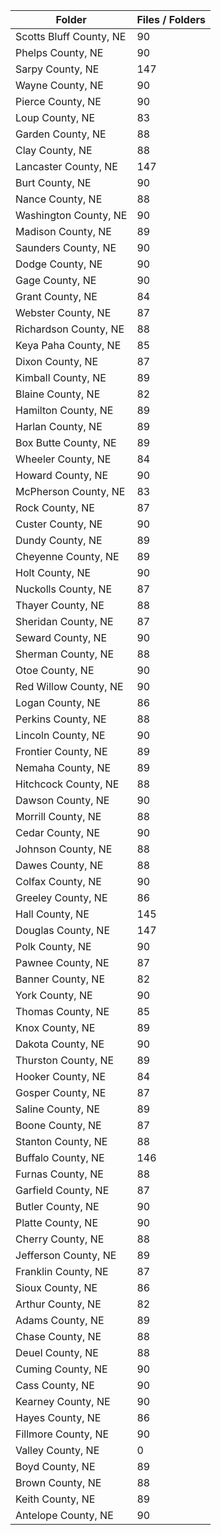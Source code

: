 | Folder                  |   Files / Folders |
|-------------------------|-------------------|
| Scotts Bluff County, NE |                90 |
| Phelps County, NE       |                90 |
| Sarpy County, NE        |               147 |
| Wayne County, NE        |                90 |
| Pierce County, NE       |                90 |
| Loup County, NE         |                83 |
| Garden County, NE       |                88 |
| Clay County, NE         |                88 |
| Lancaster County, NE    |               147 |
| Burt County, NE         |                90 |
| Nance County, NE        |                88 |
| Washington County, NE   |                90 |
| Madison County, NE      |                89 |
| Saunders County, NE     |                90 |
| Dodge County, NE        |                90 |
| Gage County, NE         |                90 |
| Grant County, NE        |                84 |
| Webster County, NE      |                87 |
| Richardson County, NE   |                88 |
| Keya Paha County, NE    |                85 |
| Dixon County, NE        |                87 |
| Kimball County, NE      |                89 |
| Blaine County, NE       |                82 |
| Hamilton County, NE     |                89 |
| Harlan County, NE       |                89 |
| Box Butte County, NE    |                89 |
| Wheeler County, NE      |                84 |
| Howard County, NE       |                90 |
| McPherson County, NE    |                83 |
| Rock County, NE         |                87 |
| Custer County, NE       |                90 |
| Dundy County, NE        |                89 |
| Cheyenne County, NE     |                89 |
| Holt County, NE         |                90 |
| Nuckolls County, NE     |                87 |
| Thayer County, NE       |                88 |
| Sheridan County, NE     |                87 |
| Seward County, NE       |                90 |
| Sherman County, NE      |                88 |
| Otoe County, NE         |                90 |
| Red Willow County, NE   |                90 |
| Logan County, NE        |                86 |
| Perkins County, NE      |                88 |
| Lincoln County, NE      |                90 |
| Frontier County, NE     |                89 |
| Nemaha County, NE       |                89 |
| Hitchcock County, NE    |                88 |
| Dawson County, NE       |                90 |
| Morrill County, NE      |                88 |
| Cedar County, NE        |                90 |
| Johnson County, NE      |                88 |
| Dawes County, NE        |                88 |
| Colfax County, NE       |                90 |
| Greeley County, NE      |                86 |
| Hall County, NE         |               145 |
| Douglas County, NE      |               147 |
| Polk County, NE         |                90 |
| Pawnee County, NE       |                87 |
| Banner County, NE       |                82 |
| York County, NE         |                90 |
| Thomas County, NE       |                85 |
| Knox County, NE         |                89 |
| Dakota County, NE       |                90 |
| Thurston County, NE     |                89 |
| Hooker County, NE       |                84 |
| Gosper County, NE       |                87 |
| Saline County, NE       |                89 |
| Boone County, NE        |                87 |
| Stanton County, NE      |                88 |
| Buffalo County, NE      |               146 |
| Furnas County, NE       |                88 |
| Garfield County, NE     |                87 |
| Butler County, NE       |                90 |
| Platte County, NE       |                90 |
| Cherry County, NE       |                88 |
| Jefferson County, NE    |                89 |
| Franklin County, NE     |                87 |
| Sioux County, NE        |                86 |
| Arthur County, NE       |                82 |
| Adams County, NE        |                89 |
| Chase County, NE        |                88 |
| Deuel County, NE        |                88 |
| Cuming County, NE       |                90 |
| Cass County, NE         |                90 |
| Kearney County, NE      |                90 |
| Hayes County, NE        |                86 |
| Fillmore County, NE     |                90 |
| Valley County, NE       |                 0 |
| Boyd County, NE         |                89 |
| Brown County, NE        |                88 |
| Keith County, NE        |                89 |
| Antelope County, NE     |                90 |